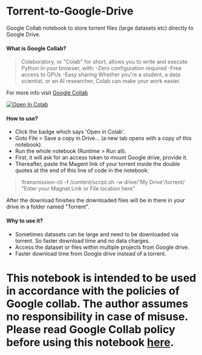 # Torrent-to-Google-Drive 
Google Collab notebook to store torrent files (large datasets etc) directly to Google Drive. 

#### What is Google Collab?
>Colaboratory, or "Colab" for short, allows you to write and execute Python in your browser, with:
    -Zero configuration required
    -Free access to GPUs
    -Easy sharing
Whether you're a student, a data scientist, or an AI researcher, Colab can make your work easier.

For more info visit [Google Collab](https://colab.research.google.com/notebooks/intro.ipynb)

[![Open In Colab](https://colab.research.google.com/assets/colab-badge.svg)](https://colab.research.google.com/github/vikas-kundu/Torrent-to-Google-Drive/blob/master/torrent_to_google_drive.ipynb)

#### How to use?

- Click the badge which says 'Open in Colab'.
- Goto File > Save a copy in Drive... (a new tab opens with a copy of this notebook).
- Run the whole notebook (Runtime > Run all).
- First, it will ask for an access token to mount Google drive, provide it.
- Thereafter, paste the Magent link of your torrent inside the double quotes at the end of this line of code in the notebook:
>!transmission-cli -f /content/script.sh -w drive/'My Drive'/torrent/ "Enter your Magnet Link or File location here"

After the download finishes the downloaded files will be in there in your drive in a folder named "Torrent".

#### Why to use it?

  - Sometimes datasets can be large and need to be downloaded via torrent. So faster download time and no data charges.
  - Access the dataset or files within multiple projects from Google drive.
  - Faster download time from Google drive instead of a torrent.
  
# This notebook is intended to be used in accordance with the policies of Google collab. The author assumes no responsibility in case of misuse. Please read Google Collab policy before using this notebook [here](https://research.google.com/colaboratory/faq.html).
